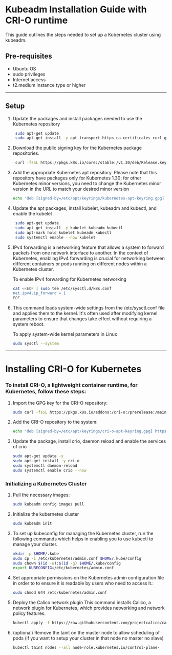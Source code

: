 # Kubeadm Installation Guide with CRI-O runtime

This guide outlines the steps needed to set up a Kubernetes cluster using kubeadm.

## Pre-requisites

- Ubuntu OS 
- sudo privileges
- Internet access
- t2.medium instance type or higher

---

## Setup

1. Update the packages and install packages needed to use the Kubernetes repository


   ```bash
    sudo apt-get update
    sudo apt-get install -y apt-transport-https ca-certificates curl gpg
   ```

   
2. Download the public signing key for the Kubernetes package repositories.

   
   ```bash
    curl -fsSL https://pkgs.k8s.io/core:/stable:/v1.30/deb/Release.key | sudo gpg --dearmor -o /etc/apt/keyrings/kubernetes-apt-keyring.gpg
   ```

   
 3. Add the appropriate Kubernetes apt repository. Please note that this repository have packages only for Kubernetes 1.30; for other Kubernetes minor versions, you need to change the Kubernetes minor version in the URL to match your desired minor version


    ```bash
    echo 'deb [signed-by=/etc/apt/keyrings/kubernetes-apt-keyring.gpg] https://pkgs.k8s.io/core:/stable:/v1.30/deb/ /' | sudo tee /etc/apt/sources.list.d/kubernetes.list
    ```


4. Update the apt packages, install kubelet, kubeadm and kubectl, and enable the kubelet

   ```bash
    sudo apt-get update
    sudo apt-get install -y kubelet kubeadm kubectl
    sudo apt-mark hold kubelet kubeadm kubectl
    sudo systemctl enable --now kubelet
   ```


5. IPv4 forwarding is a networking feature that allows a system to forward packets from one network interface to another. In the context of Kubernetes, enabling IPv4 forwarding is crucial for networking between different containers or pods running on different nodes within a Kubernetes cluster.

   To enable IPv4 forwarding for Kubernetes networking

      ```bash
      cat <<EOF | sudo tee /etc/sysctl.d/k8s.conf
      net.ipv4.ip_forward = 1
      EOF
      ```

      
6. This command loads system-wide settings from the /etc/sysctl.conf file and applies them to the kernel. It's often used after modifying kernel parameters to ensure that changes take effect without requiring a system reboot.

   
   To apply system-wide kernel parameters in Linux

   ```bash
   sudo sysctl --system
   ```

---

# Installing CRI-O for Kubernetes

### To install CRI-O, a lightweight container runtime, for Kubernetes, follow these steps:

1. Import the GPG key for the CRI-O repository:
   
   ```sh
   sudo curl -fsSL https://pkgs.k8s.io/addons:/cri-o:/prerelease:/main/deb/Release.key | sudo gpg --dearmor -o /etc/apt/keyrings/cri-o-apt-keyring.gpg


2. Add the CRI-O repository to the system:

     ```bash
     echo "deb [signed-by=/etc/apt/keyrings/cri-o-apt-keyring.gpg] https://pkgs.k8s.io/addons:/cri-o:/prerelease:/main/deb/ /" | sudo tee /etc/apt/sources.list.d/cri-o.list   
     ```


3. Update the package, install crio, daemon reload and enable the services of crio

      ```bash
      sudo apt-get update -y
      sudo apt-get install -y cri-o
      sudo systemctl daemon-reload
      sudo systemctl enable crio --now   
      ```
   

### Initializing a Kubernetes Cluster

1. Pull the necessary images:

   ```bash
   sudo kubeadm config images pull
   ```

   
2. Initialize the kubernetes cluster
   
   ```bash
   sudo kubeadm init
   ```
   
3. To set up kubeconfig for managing the Kubernetes cluster, run the following commands which helps in enabling you to use kubectl to manage your cluster.
 

    ```bash
   mkdir -p $HOME/.kube
   sudo cp -i /etc/kubernetes/admin.conf $HOME/.kube/config
   sudo chown $(id -u):$(id -g) $HOME/.kube/config
   export KUBECONFIG=/etc/kubernetes/admin.conf
   ```

4. Set appropriate permissions on the Kubernetes admin configuration file in order to to ensure it is readable by users who need to access it.:


   ```bash
   sudo chmod 644 /etc/kubernetes/admin.conf
   ```

5. Deploy the Calico network plugin
   This command installs Calico, a network plugin for Kubernetes, which provides networking and network policy features.


   ```bash
   kubectl apply -f https://raw.githubusercontent.com/projectcalico/calico/v3.26.0/manifests/calico.yaml
   ```


6. (optional)  Remove the taint on the master node to allow scheduling of pods  (if you want to setup your cluster in that node no master no slave)

   ```bash
   kubectl taint nodes --all node-role.kubernetes.io/control-plane-
   ```


